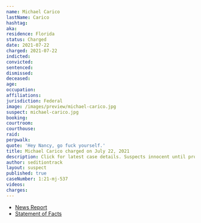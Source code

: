 ```yaml
---
name: Michael Carico
lastName: Carico
hashtag:
aka:
residence: Florida
status: Charged
date: 2021-07-22
charged: 2021-07-22
indicted:
convicted:
sentenced:
dismissed:
deceased:
age:
occupation:
affiliations:
jurisdiction: Federal
image: /images/preview/michael-carico.jpg
suspect: michael-carico.jpg
booking:
courtroom:
courthouse:
raid:
perpwalk:
quote: 'Hey Nancy, go fuck yourself.'
title: Michael Carico charged on July 22, 2021
description: Click for latest case details. Suspects innocent until proven guilty.
author: seditiontrack
layout: suspect
published: true
caseNumber: 1:21-mj-537
videos:
charges:
---
```

- [News Report](https://www.businessinsider.com/capitol-riot-suspect-navy-hat-camo-shirt-never-actually-served-2021-8?op=1)
- [Statement of Facts](https://www.justice.gov/usao-dc/case-multi-defendant/file/1423741/download)
